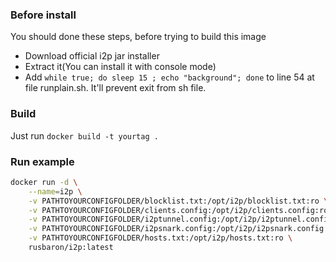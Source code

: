 ### Before install

You should done these steps, before trying to build this image

* Download official i2p jar installer
* Extract it(You can install it with console mode)
* Add `while true; do sleep 15 ; echo "background"; done` to line 54 at file runplain.sh. It'll prevent exit from sh file.

### Build 

Just run `docker build -t yourtag .`

### Run example

```bash
docker run -d \
    --name=i2p \
    -v PATHTOYOURCONFIGFOLDER/blocklist.txt:/opt/i2p/blocklist.txt:ro \
    -v PATHTOYOURCONFIGFOLDER/clients.config:/opt/i2p/clients.config:ro \
    -v PATHTOYOURCONFIGFOLDER/i2ptunnel.config:/opt/i2p/i2ptunnel.config:ro \
    -v PATHTOYOURCONFIGFOLDER/i2psnark.config:/opt/i2p/i2psnark.config:ro \
    -v PATHTOYOURCONFIGFOLDER/hosts.txt:/opt/i2p/hosts.txt:ro \
    rusbaron/i2p:latest
```